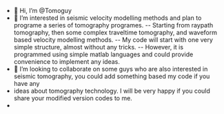 - 👋 Hi, I’m @Tomoguy
- 👀 I’m interested in seismic velocity modelling methods and plan to programe a series of tomography programes.
--   Starting from raypath tomography, then some complex traveltime tomography, and waveform based velocity modelling methods.
--   My code will start with one very simple structure, almost without any tricks. 
--   However, it is programmed using simple matlab languages and could provide convenience to implement any ideas.
- 💞️ I’m looking to collaborate on some guys who are also interested in seismic tomography, you could add something based my code if you have any
-    ideas about tomography technology. I will be very happy if you could share your modified version codes to me.
-    
<!---
Tomoguy/Tomoguy is a ✨ special ✨ repository because its `README.md` (this file) appears on your GitHub profile.
You can click the Preview link to take a look at your changes.
--->

